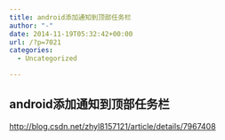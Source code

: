 ```yaml
---
title: android添加通知到顶部任务栏
author: "-"
date: 2014-11-19T05:32:42+00:00
url: /?p=7021
categories:
  - Uncategorized

---
```

## android添加通知到顶部任务栏
http://blog.csdn.net/zhyl8157121/article/details/7967408